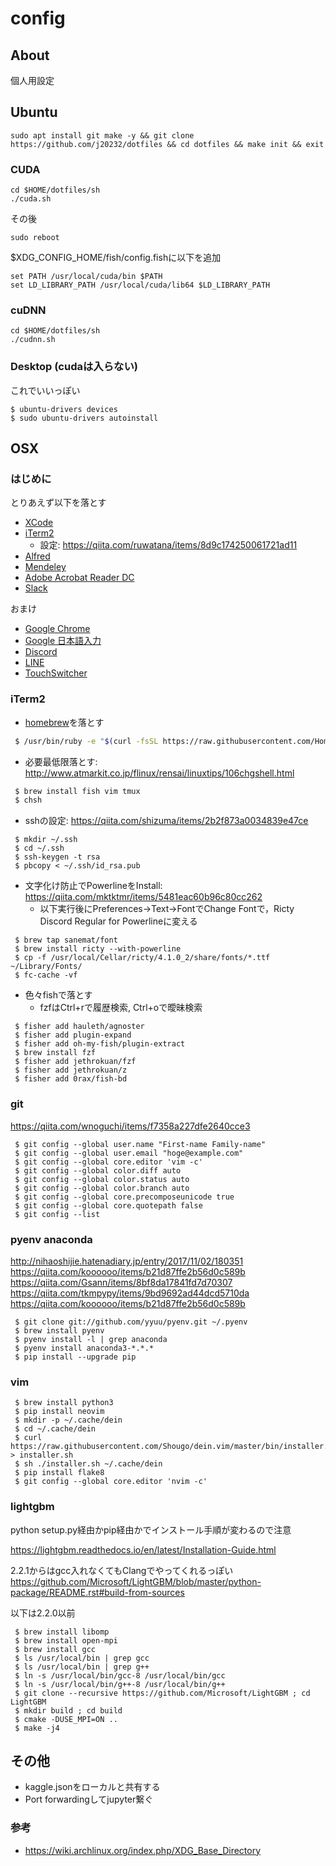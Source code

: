 # config
## About
個人用設定

## Ubuntu

```
sudo apt install git make -y && git clone https://github.com/j20232/dotfiles && cd dotfiles && make init && exit
```
### CUDA

```
cd $HOME/dotfiles/sh
./cuda.sh
```
その後
```
sudo reboot
```
$XDG_CONFIG_HOME/fish/config.fishに以下を追加
```
set PATH /usr/local/cuda/bin $PATH
set LD_LIBRARY_PATH /usr/local/cuda/lib64 $LD_LIBRARY_PATH
```
### cuDNN

```
cd $HOME/dotfiles/sh
./cudnn.sh
```

### Desktop (cudaは入らない)

これでいいっぽい

```
$ ubuntu-drivers devices
$ sudo ubuntu-drivers autoinstall
```

## OSX

### はじめに
とりあえず以下を落とす
- [XCode](https://developer.apple.com/jp/xcode/)
- [iTerm2](https://www.iterm2.com)
  - 設定: https://qiita.com/ruwatana/items/8d9c174250061721ad11
- [Alfred](https://www.alfredapp.com/)
- [Mendeley](https://www.mendeley.com/download-desktop/)
- [Adobe Acrobat Reader DC](https://get.adobe.com/jp/reader/)
- [Slack](https://slack.com/intl/ja-jp/downloads/osx)

おまけ
- [Google Chrome](https://www.google.com/intl/ja_ALL/chrome/)
- [Google 日本語入力](https://www.google.co.jp/ime/)
- [Discord](https://discordapp.com/)
- [LINE](https://itunes.apple.com/jp/app/line/id443904275?mt=8)
- [TouchSwitcher](https://hazeover.com/touchswitcher.html)

### iTerm2
- [homebrew](https://brew.sh/index_ja)を落とす
```bash
 $ /usr/bin/ruby -e "$(curl -fsSL https://raw.githubusercontent.com/Homebrew/install/master/install)"
```

- 必要最低限落とす: http://www.atmarkit.co.jp/flinux/rensai/linuxtips/106chgshell.html
```bash
 $ brew install fish vim tmux
 $ chsh
```

- sshの設定: https://qiita.com/shizuma/items/2b2f873a0034839e47ce
```fish
 $ mkdir ~/.ssh
 $ cd ~/.ssh
 $ ssh-keygen -t rsa
 $ pbcopy < ~/.ssh/id_rsa.pub
```

- 文字化け防止でPowerlineをInstall: https://qiita.com/mktktmr/items/5481eac60b96c80cc262
  - 以下実行後にPreferences->Text->FontでChange Fontで，Ricty Discord Regular for Powerlineに変える
```fish
 $ brew tap sanemat/font
 $ brew install ricty --with-powerline
 $ cp -f /usr/local/Cellar/ricty/4.1.0_2/share/fonts/*.ttf ~/Library/Fonts/
 $ fc-cache -vf
```

- 色々fishで落とす
  - fzfはCtrl+rで履歴検索, Ctrl+oで曖昧検索
```fish
 $ fisher add hauleth/agnoster
 $ fisher add plugin-expand
 $ fisher add oh-my-fish/plugin-extract
 $ brew install fzf
 $ fisher add jethrokuan/fzf
 $ fisher add jethrokuan/z
 $ fisher add 0rax/fish-bd
```

### git
https://qiita.com/wnoguchi/items/f7358a227dfe2640cce3
```fish
 $ git config --global user.name "First-name Family-name"
 $ git config --global user.email "hoge@example.com"
 $ git config --global core.editor 'vim -c'
 $ git config --global color.diff auto
 $ git config --global color.status auto
 $ git config --global color.branch auto
 $ git config --global core.precomposeunicode true
 $ git config --global core.quotepath false
 $ git config --list
```

### pyenv anaconda
http://nihaoshijie.hatenadiary.jp/entry/2017/11/02/180351  
https://qiita.com/koooooo/items/b21d87ffe2b56d0c589b  
https://qiita.com/Gsann/items/8bf8da17841fd7d70307  
https://qiita.com/tkmpypy/items/9bd9692ad44dcd5710da  
https://qiita.com/koooooo/items/b21d87ffe2b56d0c589b  

```fish
 $ git clone git://github.com/yyuu/pyenv.git ~/.pyenv
 $ brew install pyenv
 $ pyenv install -l | grep anaconda
 $ pyenv install anaconda3-*.*.*
 $ pip install --upgrade pip
```

### vim

```fish
 $ brew install python3
 $ pip install neovim
 $ mkdir -p ~/.cache/dein
 $ cd ~/.cache/dein
 $ curl https://raw.githubusercontent.com/Shougo/dein.vim/master/bin/installer.sh > installer.sh
 $ sh ./installer.sh ~/.cache/dein
 $ pip install flake8
 $ git config --global core.editor 'nvim -c'
```

### lightgbm
python setup.py経由かpip経由かでインストール手順が変わるので注意

https://lightgbm.readthedocs.io/en/latest/Installation-Guide.html

2.2.1からはgcc入れなくてもClangでやってくれるっぽい
https://github.com/Microsoft/LightGBM/blob/master/python-package/README.rst#build-from-sources

以下は2.2.0以前
```fish
 $ brew install libomp
 $ brew install open-mpi
 $ brew install gcc
 $ ls /usr/local/bin | grep gcc
 $ ls /usr/local/bin | grep g++
 $ ln -s /usr/local/bin/gcc-8 /usr/local/bin/gcc
 $ ln -s /usr/local/bin/g++-8 /usr/local/bin/g++
 $ git clone --recursive https://github.com/Microsoft/LightGBM ; cd LightGBM
 $ mkdir build ; cd build
 $ cmake -DUSE_MPI=ON ..
 $ make -j4
```

## その他

- kaggle.jsonをローカルと共有する
- Port forwardingしてjupyter繋ぐ


### 参考
- https://wiki.archlinux.org/index.php/XDG_Base_Directory
